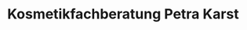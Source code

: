 ---
title: "Kosmetikfachberatung Petra Karst"
url: /kaisersesch/kosmetikfachberatung-petra-karst/
shop: Kosmetik
---